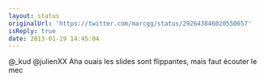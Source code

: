 ```yaml
---
layout: status
originalUrl: 'https://twitter.com/marcgg/status/292643846020550657'
isReply: true
date: 2013-01-19 14:45:04
---
```


@_kud @julienXX Aha ouais les slides sont flippantes, mais faut écouter le mec
